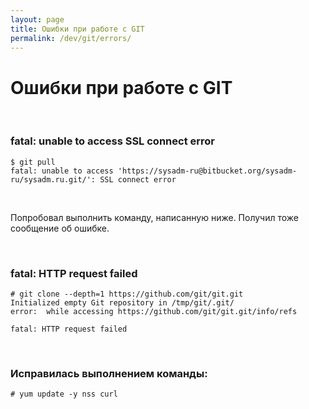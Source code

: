 ```yaml
---
layout: page
title: Ошибки при работе с GIT
permalink: /dev/git/errors/
---
```



# Ошибки при работе с GIT



<br/>

### fatal: unable to access SSL connect error

    $ git pull
    fatal: unable to access 'https://sysadm-ru@bitbucket.org/sysadm-ru/sysadm.ru.git/': SSL connect error


<br/>

Попробовал выполнить команду, написанную ниже. Получил тоже сообщение об ошибке.

<br/>

### fatal: HTTP request failed

    # git clone --depth=1 https://github.com/git/git.git
    Initialized empty Git repository in /tmp/git/.git/
    error:  while accessing https://github.com/git/git.git/info/refs

    fatal: HTTP request failed

<br/>

### Исправилась выполнением команды:

    # yum update -y nss curl






